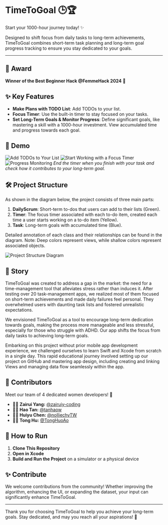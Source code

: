 # TimeToGoal 🕒🏆

Start your 1000-hour journey today! ✨

Designed to shift focus from daily tasks to long-term achievements, TimeToGoal combines short-term task planning and long-term goal progress tracking to ensure you stay dedicated to your goals.

---

## 🎉 Award

**Winner of the Best Beginner Hack @FemmeHack 2024** 🏅

## ✨ Key Features

- **Make Plans with TODO List**: Add TODOs to your list.
- **Focus Timer**: Use the built-in timer to stay focused on your tasks.
- **Set Long-Term Goals & Monitor Progress**: Define significant goals, like mastering a skill with a 1000-hour investment. View accumulated time and progress towards each goal.

## 🎥 Demo

![Add TODOs to Your List](demo_resources/add_todos.gif)
![Start Working with a Focus Timer](demo_resources/start_task.gif)
![Progress Monitoring](demo_resources/check_your_progress.gif)
_End the timer when you finish with your task and check how it contributes to your long-term goal._

## 🛠️ Project Structure

As shown in the diagram below, the project consists of three main parts:

1. **DailyScrum**: Short-term to-dos that users can add to their lists (Green).
2. **Timer**: The focus timer associated with each to-do item, created each time a user starts working on a to-do item (Yellow).
3. **Task**: Long-term goals with accumulated time (Blue).

Detailed annotation of each class and their relationships can be found in the diagram.
Note: Deep colors represent views, while shallow colors represent associated objects.

![Project Structure Diagram](demo_resources/TimeToGoal_UML.png)

## 📘 Story

TimeToGoal was created to address a gap in the market: the need for a time-management tool that alleviates stress rather than induces it. After testing over 20 task-management apps, we realized most of them focused on short-term achievements and made daily failures feel personal. They overwhelmed users with daunting task lists and fostered unrealistic expectations.

We envisioned TimeToGoal as a tool to encourage long-term dedication towards goals, making the process more manageable and less stressful, especially for those who struggle with ADHD. Our app shifts the focus from daily tasks to achieving long-term goals.

Embarking on this project without prior mobile app development experience, we challenged ourselves to learn Swift and Xcode from scratch in a single day. This rapid educational journey involved setting up our project on GitHub and mastering app design, including creating and linking Views and managing data flow seamlessly within the app.

## 🌟 Contributors

Meet our team of 4 dedicated women developers! 👧
- 👩‍💻 **Zairui Yang:** [@zairuiy-coding](https://github.com/zairuiy-coding)
- 👩‍💻 **Hao Tan:** [@tanhaow](https://github.com/tanhaow)
- 👩‍💻 **Huiyu Chen:** [@nolliechyTW](https://github.com/nolliechyTW)
- 👩‍💻 **Tong Hu:** [@TongHuoAo](https://github.com/TongHuoAo)

## 🚀 How to Run

1. **Clone This Repository**
2. **Open in Xcode**
3. **Build and Run the Project** on a simulator or a physical device

## ✨ Contribute

We welcome contributions from the community! Whether improving the algorithm, enhancing the UI, or expanding the dataset, your input can significantly enhance TimeToGoal.

---

Thank you for choosing TimeToGoal to help you achieve your long-term goals. Stay dedicated, and may you reach all your aspirations! 💪
